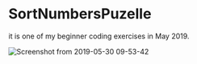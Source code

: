 # SortNumbersPuzelle
it is one of my beginner coding exercises in May 2019.

![Screenshot from 2019-05-30 09-53-42](https://user-images.githubusercontent.com/58405807/125089993-7bb25b00-e094-11eb-8816-ea24449a3b92.png)

